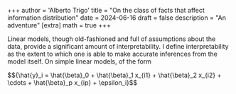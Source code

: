 +++
author = 'Alberto Trigo'
title = "On the class of facts that affect information distribution"
date = 2024-06-16
draft = false
description = "An adventure"
[extra]
math = true
+++

Linear models, though old-fashioned and full of assumptions about the data, provide a significant amount of interpretability.
I define interpretability as the extent to which one is able to make accurate inferences from the model itself.
On simple linear models, of the form

<div>$${\hat{y}_i = \hat{\beta}_0 + \hat{\beta}_1 x_{i1} + \hat{\beta}_2 x_{i2} + \cdots + \hat{\beta}_p x_{ip} + \epsilon_i}$$</div>

